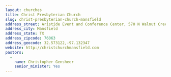 ```yaml
---
layout: churches
title: Christ Presbyterian Church
slug: christ-presbyterian-church-mansfield
address_street: Aristide Event and Conference Center, 570 N Walnut Creek Dr.
address_city: Mansfield
address_state: TX
address_zipcode: 76063
address_geocode: 32.573122,-97.132347
website: http://christchurchmansfield.com
pastors:
  -
    name: Christopher Gensheer
    senior_minister: Yes
---
```

